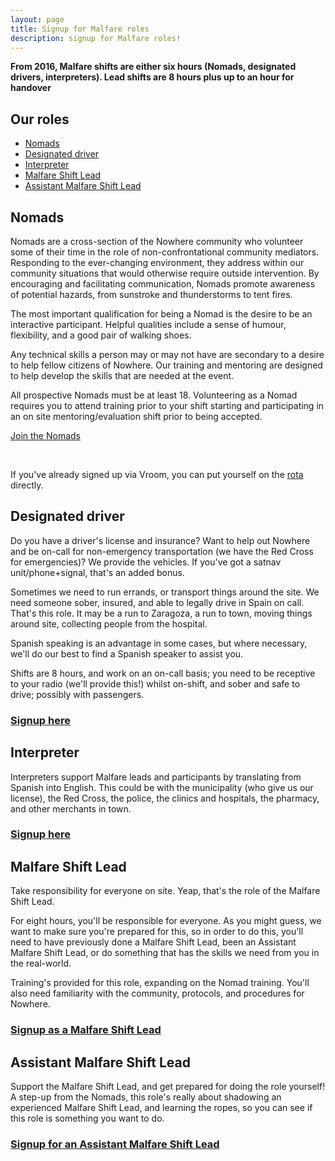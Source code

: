 ```yaml
---
layout: page 
title: Signup for Malfare roles
description: signup for Malfare roles!
---
```


**From 2016, Malfare shifts are either six hours (Nomads, designated drivers, interpreters). Lead shifts are 8 hours plus up to an hour for handover**


## Our roles

 - [Nomads](#nomads)
 - [Designated driver](#designated-driver)
 - [Interpreter](#interpreter)
 - [Malfare Shift Lead](#malfare-shift-lead)
 - [Assistant Malfare Shift Lead](#assistant-malfare-shift-lead)

## <a name="nomads"></a>Nomads

Nomads are a cross-section of the Nowhere community who volunteer some of their time in the role of non-confrontational community mediators. Responding to the ever-changing environment, they address within our community situations that would otherwise require outside intervention. By encouraging and facilitating communication, Nomads promote awareness of potential hazards, from sunstroke and thunderstorms to tent fires.

The most important qualification for being a Nomad is the desire to be an interactive participant. Helpful qualities include a sense of humour, flexibility, and a good pair of walking shoes.

Any technical skills a person may or may not have are secondary to a desire to help fellow citizens of Nowhere. Our training and mentoring are designed to help develop the skills that are needed at the event.

All prospective Nomads must be at least 18. Volunteering as a Nomad requires you to attend training prior to your shift starting and participating in an on site mentoring/evaluation shift prior to being accepted.


<a class="typeform-share button" href="https://malfare.typeform.com/to/YIiWkO" data-mode="1" target="_blank">Join the Nomads</a>
<script>(function(){var qs,js,q,s,d=document,gi=d.getElementById,ce=d.createElement,gt=d.getElementsByTagName,id='typef_orm',b='https://s3-eu-west-1.amazonaws.com/share.typeform.com/';if(!gi.call(d,id)){js=ce.call(d,'script');js.id=id;js.src=b+'share.js';q=gt.call(d,'script')[0];q.parentNode.insertBefore(js,q)}id=id+'_';if(!gi.call(d,id)){qs=ce.call(d,'link');qs.rel='stylesheet';qs.id=id;qs.href=b+'share-button.css';s=gt.call(d,'head')[0];s.appendChild(qs,s)}})()</script>

<br />

If you've already signed up via Vroom, you can put yourself on the [rota](https://docs.google.com/spreadsheets/d/1YESbed4hiltSqHvMRojzb87LliNrojOIqYKjzBjux2o/edit#gid=0) directly.


## <a name="designated-driver"></a>Designated driver

Do you have a driver's license and insurance? Want to help out Nowhere and be on-call for non-emergency transportation (we have the Red Cross for emergencies)? We provide the vehicles. If you've got a satnav unit/phone+signal, that's an added bonus.

Sometimes we need to run errands, or transport things around the site. We need someone sober, insured, and able to legally drive in Spain on call. That's this role. It may be a run to Zaragoza, a run to town, moving things around site, collecting people from the hospital.

Spanish speaking is an advantage in some cases, but where necessary, we'll do our best to find a Spanish speaker to assist you.

Shifts are 8 hours, and work on an on-call basis; you need to be receptive to your radio (we'll provide this!) whilst on-shift, and sober and safe to drive; possibly with passengers.

### [Signup here](https://malfare.typeform.com/to/tluV9Q)

## <a name="interpreter"></a>Interpreter

Interpreters support Malfare leads and participants by translating from Spanish into English. This could be with the municipality (who give us our license), the Red Cross, the police, the clinics and hospitals, the pharmacy, and other merchants in town.

### [Signup here](https://malfare.typeform.com/to/tluV9Q)


## <a name="malfare-shift-lead"></a>Malfare Shift Lead

Take responsibility for everyone on site. Yeap, that's the role of the Malfare Shift Lead. 

For eight hours, you'll be responsible for everyone. As you might guess, we want to make sure you're prepared for this, so in order to do this, you'll need to have previously done a Malfare Shift Lead, been an Assistant Malfare Shift Lead, or do something that has the skills we need from you in the real-world.

Training's provided for this role, expanding on the Nomad training. You'll also need familiarity with the community, protocols, and procedures for Nowhere.

### [Signup as a Malfare Shift Lead](https://malfare.typeform.com/to/IvEbiT)


## <a name="assistant-malfare-shift-lead"></a>Assistant Malfare Shift Lead

Support the Malfare Shift Lead, and get prepared for doing the role yourself! A step-up from the Nomads, this role's really about shadowing an experienced Malfare Shift Lead, and learning the ropes, so you can see if this role is something you want to do.

### [Signup for an Assistant Malfare Shift Lead](https://malfare.typeform.com/to/IvEbiT)

